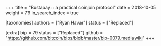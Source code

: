 +++
title = "Bustapay :: a practical coinjoin protocol"
date = 2018-10-05
weight = 79
in_search_index = true

[taxonomies]
authors = ["Ryan Havar"]
status = ["Replaced"]

[extra]
bip = 79
status = ["Replaced"]
github = "https://github.com/bitcoin/bips/blob/master/bip-0079.mediawiki"
+++

